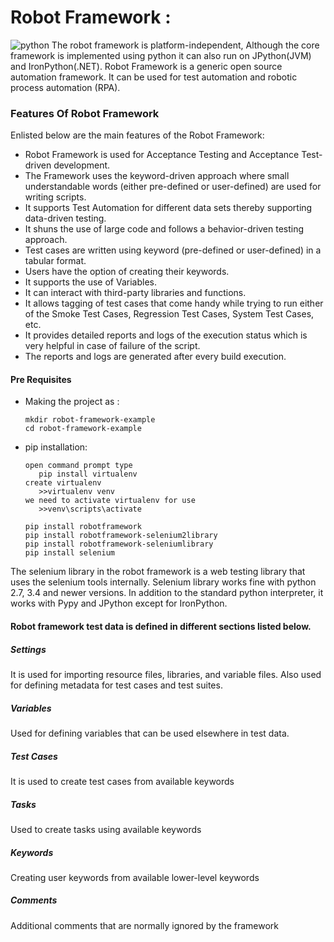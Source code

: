 # Robot Framework :

![python](https://img.shields.io/badge/Made%20with-Python-1f425f.svg)
The robot framework is platform-independent, Although the core framework is implemented using python it can also run on JPython(JVM) and IronPython(.NET). Robot Framework is a generic open source automation framework. It can be used for test automation and robotic process automation (RPA).

### Features Of Robot Framework
Enlisted below are the main features of the Robot Framework:

* Robot Framework is used for Acceptance Testing and Acceptance Test-driven development.
* The Framework uses the keyword-driven approach where small understandable words (either pre-defined or user-defined) are used for writing scripts.
* It supports Test Automation for different data sets thereby supporting data-driven testing.
* It shuns the use of large code and follows a behavior-driven testing approach.
* Test cases are written using keyword (pre-defined or user-defined) in a tabular format.
* Users have the option of creating their keywords.
* It supports the use of Variables.
* It can interact with third-party libraries and functions.
* It allows tagging of test cases that come handy while trying to run either of the Smoke Test Cases, Regression Test Cases, System Test Cases, etc.
* It provides detailed reports and logs of the execution status which is very helpful in case of failure of the script.
* The reports and logs are generated after every build execution.

#### Pre Requisites

  - Making the project as :
    ```
    mkdir robot-framework-example
	cd robot-framework-example
    ```
  - pip installation:
     ```
     open command prompt type 
        pip install virtualenv
     create virtualenv
    	>>virtualenv venv
     we need to activate virtualenv for use
    	>>venv\scripts\activate
     
    pip install robotframework
    pip install robotframework-selenium2library
    pip install robotframework-seleniumlibrary
    pip install selenium
    ```
   The selenium library in the robot framework is a web testing library that uses the selenium tools internally. Selenium library works fine with python 2.7, 3.4 and newer versions. In addition to the standard python interpreter, it works with Pypy and JPython except for IronPython.
#### Robot framework test data is defined in different sections listed below.

##### Settings

It is used for importing resource files, libraries, and variable files. Also used for defining metadata for test cases and test suites.
##### Variables

Used for defining variables that can be used elsewhere in test data.
##### Test Cases

It is used to create test cases from available keywords
##### Tasks

Used to create tasks using available keywords
##### Keywords

Creating user keywords from available lower-level keywords
##### Comments

Additional comments that are normally ignored by the framework
